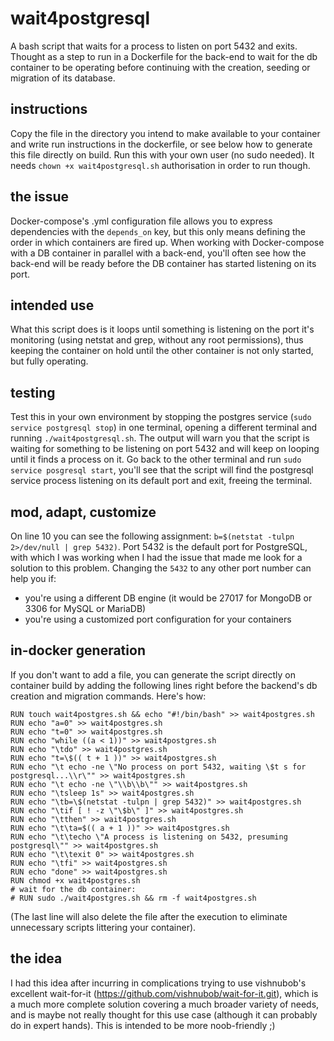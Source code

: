 # wait4postgresql

A bash script that waits for a process to listen on port 5432 and exits. Thought as a step to run in a Dockerfile for the back-end to wait for the db container to be operating before continuing with the creation, seeding or migration of its database. 

## instructions

Copy the file in the directory you intend to make available to your container and write run instructions in the dockerfile, or see below how to generate this file directly on build.
Run this with your own user (no sudo needed). It needs `chown +x wait4postgresql.sh` authorisation in order to run though.

## the issue

Docker-compose's .yml configuration file allows you to express dependencies with the `depends_on` key, but this only means defining the order in which containers are fired up. When working with Docker-compose with a DB container in parallel with a back-end, you'll often see how the back-end will be ready before the DB container has started listening on its port.

## intended use

What this script does is it loops until something is listening on the port it's monitoring (using netstat and grep, without any root permissions), thus keeping the container on hold until the other container is not only started, but fully operating. 

## testing

Test this in your own environment by stopping the postgres service (`sudo service postgresql stop`) in one terminal, opening a different terminal and running `./wait4postgresql.sh`. The output will warn you that the script is waiting for something to be listening on port 5432 and will keep on looping until it finds a process on it. Go back to the other terminal and run `sudo service posgresql start`, you'll see that the script will find the postgresql service process listening on its default port and exit, freeing the terminal.

## mod, adapt, customize

On line 10 you can see the following assignment: `b=$(netstat -tulpn 2>/dev/null | grep 5432)`. Port 5432 is the default port for PostgreSQL, with which I was working when I had the issue that made me look for a solution to this problem.
Changing the `5432` to any other port number can help you if:
 - you're using a different DB engine (it would be 27017 for MongoDB or 3306 for MySQL or MariaDB)
 - you're using a customized port configuration for your containers

## in-docker generation

If you don't want to add a file, you can generate the script directly on container build by adding the following lines right before the backend's db creation and migration commands. Here's how:

``` 
RUN touch wait4postgres.sh && echo "#!/bin/bash" >> wait4postgres.sh
RUN echo "a=0" >> wait4postgres.sh
RUN echo "t=0" >> wait4postgres.sh
RUN echo "while ((a < 1))" >> wait4postgres.sh
RUN echo "\tdo" >> wait4postgres.sh
RUN echo "t=\$(( t + 1 ))" >> wait4postgres.sh
RUN echo "\t echo -ne \"No process on port 5432, waiting \$t s for postgresql...\\r\"" >> wait4postgres.sh
RUN echo "\t echo -ne \"\\b\\b\"" >> wait4postgres.sh
RUN echo "\tsleep 1s" >> wait4postgres.sh
RUN echo "\tb=\$(netstat -tulpn | grep 5432)" >> wait4postgres.sh
RUN echo "\tif [ ! -z \"\$b\" ]" >> wait4postgres.sh
RUN echo "\tthen" >> wait4postgres.sh
RUN echo "\t\ta=$(( a + 1 ))" >> wait4postgres.sh
RUN echo "\t\techo \"A process is listening on 5432, presuming postgresql\"" >> wait4postgres.sh
RUN echo "\t\texit 0" >> wait4postgres.sh
RUN echo "\tfi" >> wait4postgres.sh
RUN echo "done" >> wait4postgres.sh
RUN chmod +x wait4postgres.sh
# wait for the db container:
# RUN sudo ./wait4postgres.sh && rm -f wait4postgres.sh
```
(The last line will also delete the file after the execution to eliminate unnecessary scripts littering your container).

## the idea

I had this idea after incurring in complications trying to use vishnubob's excellent wait-for-it (https://github.com/vishnubob/wait-for-it.git), which is a much more complete solution covering a much broader variety of needs, and is maybe not really thought for this use case (although it can probably do in expert hands). This is intended to be more noob-friendly ;)
